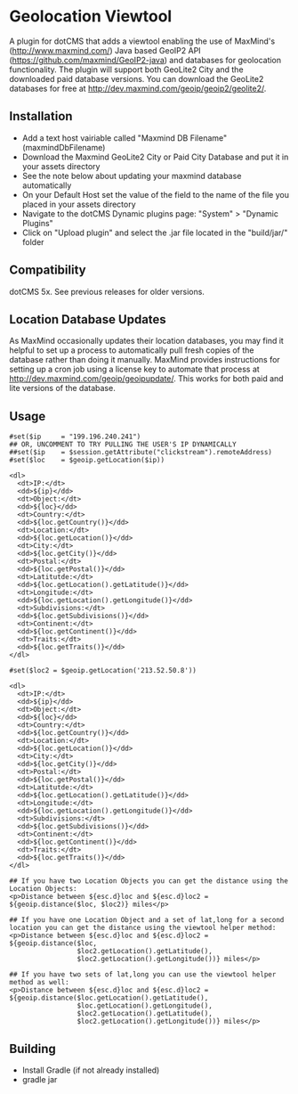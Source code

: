Geolocation Viewtool
=================================================
A plugin for dotCMS that adds a viewtool enabling the use of MaxMind's (http://www.maxmind.com/) Java based GeoIP2 API (https://github.com/maxmind/GeoIP2-java) and databases for geolocation functionality. The plugin will support both GeoLite2 City and the downloaded paid database versions. You can download the GeoLite2 databases for free at http://dev.maxmind.com/geoip/geoip2/geolite2/.

Installation
-----
* Add a text host vairiable called "Maxmind DB Filename" (maxmindDbFilename)
* Download the Maxmind GeoLite2 City or Paid City Database and put it in your assets directory 
* See the note below about updating your maxmind database automatically
* On your Default Host set the value of the field to the name of the file you placed in your assets directory
* Navigate to the dotCMS Dynamic plugins page: "System" > "Dynamic Plugins"
* Click on "Upload plugin" and select the .jar file located in the "build/jar/" folder

Compatibility
-----
dotCMS 5x. See previous releases for older versions.

Location Database Updates
-----
As MaxMind occasionally updates their location databases, you may find it helpful to set up a process to automatically pull fresh copies of the database rather than doing it manually. MaxMind provides instructions for setting up a cron job using a license key to automate that process at http://dev.maxmind.com/geoip/geoipupdate/. This works for both paid and lite versions of the database.

Usage
-----
```velocity
#set($ip     = "199.196.240.241")
## OR, UNCOMMENT TO TRY PULLING THE USER'S IP DYNAMICALLY
##set($ip    = $session.getAttribute("clickstream").remoteAddress)
#set($loc    = $geoip.getLocation($ip))

<dl> 
  <dt>IP:</dt>
  <dd>${ip}</dd>
  <dt>Object:</dt>
  <dd>${loc}</dd>
  <dt>Country:</dt>
  <dd>${loc.getCountry()}</dd>
  <dt>Location:</dt>
  <dd>${loc.getLocation()}</dd>
  <dt>City:</dt>
  <dd>${loc.getCity()}</dd>
  <dt>Postal:</dt>
  <dd>${loc.getPostal()}</dd>
  <dt>Latitutde:</dt>
  <dd>${loc.getLocation().getLatitude()}</dd>
  <dt>Longitude:</dt>
  <dd>${loc.getLocation().getLongitude()}</dd>
  <dt>Subdivisions:</dt>
  <dd>${loc.getSubdivisions()}</dd>
  <dt>Continent:</dt>
  <dd>${loc.getContinent()}</dd>
  <dt>Traits:</dt>
  <dd>${loc.getTraits()}</dd>
</dl>

#set($loc2 = $geoip.getLocation('213.52.50.8'))

<dl> 
  <dt>IP:</dt>
  <dd>${ip}</dd>
  <dt>Object:</dt>
  <dd>${loc}</dd>
  <dt>Country:</dt>
  <dd>${loc.getCountry()}</dd>
  <dt>Location:</dt>
  <dd>${loc.getLocation()}</dd>
  <dt>City:</dt>
  <dd>${loc.getCity()}</dd>
  <dt>Postal:</dt>
  <dd>${loc.getPostal()}</dd>
  <dt>Latitutde:</dt>
  <dd>${loc.getLocation().getLatitude()}</dd>
  <dt>Longitude:</dt>
  <dd>${loc.getLocation().getLongitude()}</dd>
  <dt>Subdivisions:</dt>
  <dd>${loc.getSubdivisions()}</dd>
  <dt>Continent:</dt>
  <dd>${loc.getContinent()}</dd>
  <dt>Traits:</dt>
  <dd>${loc.getTraits()}</dd>
</dl>

## If you have two Location Objects you can get the distance using the Location Objects:
<p>Distance between ${esc.d}loc and ${esc.d}loc2 = ${geoip.distance($loc, $loc2)} miles</p>

## If you have one Location Object and a set of lat,long for a second location you can get the distance using the viewtool helper method:
<p>Distance between ${esc.d}loc and ${esc.d}loc2 = 
${geoip.distance($loc, 
                 $loc2.getLocation().getLatitude(), 
                 $loc2.getLocation().getLongitude())} miles</p>

## If you have two sets of lat,long you can use the viewtool helper method as well:
<p>Distance between ${esc.d}loc and ${esc.d}loc2 = 
${geoip.distance($loc.getLocation().getLatitude(), 
                 $loc.getLocation().getLongitude(), 
                 $loc2.getLocation().getLatitude(), 
                 $loc2.getLocation().getLongitude())} miles</p>
```

Building
--------
* Install Gradle (if not already installed)
* gradle jar 